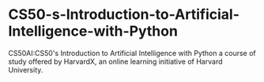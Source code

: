 # CS50-s-Introduction-to-Artificial-Intelligence-with-Python
CS50AI:CS50's Introduction to Artificial Intelligence with Python a course of study offered by HarvardX, an online learning initiative of Harvard University.
